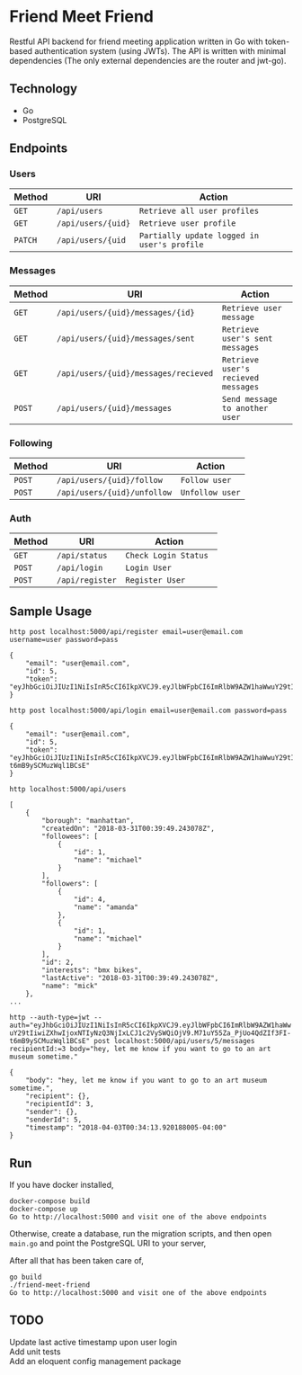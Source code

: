 # Friend Meet Friend

Restful API backend for friend meeting application written in Go with
token-based authentication system (using JWTs). The API is written with minimal
dependencies (The only external dependencies are the router and jwt-go).

Technology
----------
* Go
* PostgreSQL

Endpoints
---------

### Users
| Method     | URI                                   | Action                                    |
|------------|---------------------------------------|-------------------------------------------|
| `GET`      | `/api/users`                          | `Retrieve all user profiles`              |
| `GET`      | `/api/users/{uid}`                    | `Retrieve user profile`                   |
| `PATCH`    | `/api/users/{uid`                     | `Partially update logged in user's profile`         |

### Messages
| Method     | URI                                   | Action                                    |
|------------|---------------------------------------|-------------------------------------------|
| `GET`      | `/api/users/{uid}/messages/{id}`      | `Retrieve user message`                   |
| `GET`      | `/api/users/{uid}/messages/sent`      | `Retrieve user's sent messages`           |
| `GET`      | `/api/users/{uid}/messages/recieved`  | `Retrieve user's recieved messages`       |
| `POST`     | `/api/users/{uid}/messages`           | `Send message to another user`            |

### Following
| Method     | URI                                   | Action                                    |
|------------|---------------------------------------|-------------------------------------------|
| `POST`     | `/api/users/{uid}/follow`             | `Follow user`                             |
| `POST`     | `/api/users/{uid}/unfollow`           | `Unfollow user`                           |

### Auth
| Method     | URI                                   | Action                                    |
|------------|---------------------------------------|-------------------------------------------|
| `GET`      | `/api/status`                         | `Check Login Status `                     |
| `POST`     | `/api/login`                          | `Login User`                              |
| `POST`     | `/api/register`                       | `Register User`                           |

Sample Usage
---------------
`http post localhost:5000/api/register email=user@email.com username=user password=pass`

```
{
    "email": "user@email.com", 
    "id": 5, 
    "token": "eyJhbGciOiJIUzI1NiIsInR5cCI6IkpXVCJ9.eyJlbWFpbCI6ImRlbW9AZW1haWwuY29tIiwiZXhwIjoxNTIyNzQ3NTA1LCJ1c2VySWQiOjV9.jIcIwq8hA1uSLDFyuytr1lGwQ9WNnvkubzz0qrPN7SQ"
}

```

`http post localhost:5000/api/login email=user@email.com password=pass`
```
{
    "email": "user@email.com", 
    "id": 5, 
    "token": "eyJhbGciOiJIUzI1NiIsInR5cCI6IkpXVCJ9.eyJlbWFpbCI6ImRlbW9AZW1haWwuY29tIiwiZXhwIjoxNTIyNzQ3NjIxLCJ1c2VySWQiOjV9.M71uY55Za_PjUo4QdZIf3FI-t6mB9ySCMuzWql1BCsE"
}

```

`http localhost:5000/api/users`

```
[
    {
        "borough": "manhattan", 
        "createdOn": "2018-03-31T00:39:49.243078Z", 
        "followees": [
            {
                "id": 1, 
                "name": "michael"
            }
        ], 
        "followers": [
            {
                "id": 4, 
                "name": "amanda"
            }, 
            {
                "id": 1, 
                "name": "michael"
            }
        ], 
        "id": 2, 
        "interests": "bmx bikes", 
        "lastActive": "2018-03-31T00:39:49.243078Z", 
        "name": "mick"
    }, 
...
```

`http --auth-type=jwt --auth="eyJhbGciOiJIUzI1NiIsInR5cCI6IkpXVCJ9.eyJlbWFpbCI6ImRlbW9AZW1haWwuY29tIiwiZXhwIjoxNTIyNzQ3NjIxLCJ1c2VySWQiOjV9.M71uY55Za_PjUo4QdZIf3FI-t6mB9ySCMuzWql1BCsE" post localhost:5000/api/users/5/messages recipientId:=3 body="hey, let me know if you want to go to an art museum sometime."`

```
{
    "body": "hey, let me know if you want to go to an art museum sometime.", 
    "recipient": {}, 
    "recipientId": 3, 
    "sender": {}, 
    "senderId": 5, 
    "timestamp": "2018-04-03T00:34:13.920188005-04:00"
}

```

Run
---
If you have docker installed,
```
docker-compose build
docker-compose up
Go to http://localhost:5000 and visit one of the above endpoints
```

Otherwise, create a database, run the migration scripts, and then open `main.go`
and point the PostgreSQL URI to your server,

After all that has been taken care of,
```
go build
./friend-meet-friend
Go to http://localhost:5000 and visit one of the above endpoints
```

TODO
----
Update last active timestamp upon user login  
Add unit tests  
Add an eloquent config management package
